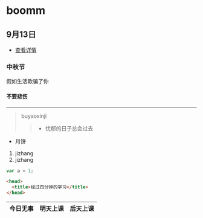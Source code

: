 # boomm

## 9月13日

- [查看详情](./note/0914.md)

### 中秋节

假如生活欺骗了你


#### 不要悲伤

---

> buyaoxinji
>
> >- 忧郁的日子总会过去
> 
- 月饼

1. jizhang
2. jizhang

```js
var a = 1;
```

```html
<head>
  <title>经过四分钟的学习</title>
</head>
```

|今日无事|明天上课|后天上课|
|-|-|-|